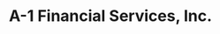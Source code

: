 ---
title: "A-1 Financial Services, Inc."
url: /tagbilaran-city/a-1-financial-services-inc/
shop: Leiher
---